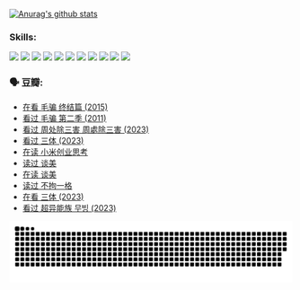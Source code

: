 
[![Anurag's github stats](https://github-readme-stats.vercel.app/api?username=w940853815)](https://github.com/anuraghazra/github-readme-stats)

### Skills:

<code><img height="32" src="https://cdn.jsdelivr.net/npm/simple-icons@v5/icons/python.svg"></code>
<code><img height="32" src="https://cdn.jsdelivr.net/npm/simple-icons@v5/icons/javascript.svg"></code>
<code><img height="32" src="https://cdn.jsdelivr.net/npm/simple-icons@v5/icons/django.svg"></code>
<code><img height="32" src="https://cdn.jsdelivr.net/npm/simple-icons@v5/icons/flask.svg"></code>
<code><img height="32" src="https://cdn.jsdelivr.net/npm/simple-icons@v5/icons/vuetify.svg"></code>
<code><img height="32" src="https://cdn.jsdelivr.net/npm/simple-icons@v5/icons/git.svg"></code>
<code><img height="32" src="https://cdn.jsdelivr.net/npm/simple-icons@v5/icons/docker.svg"></code>
<code><img height="32" src="https://cdn.jsdelivr.net/npm/simple-icons@v5/icons/postgresql.svg"></code>
<code><img height="32" src="https://cdn.jsdelivr.net/npm/simple-icons@v5/icons/elasticsearch.svg"></code>
<code><img height="32" src="https://cdn.jsdelivr.net/npm/simple-icons@v5/icons/macos.svg"></code>
<code><img height="32" src="https://cdn.jsdelivr.net/npm/simple-icons@v5/icons/linux.svg"></code>

### 🗣 豆瓣:

<!-- DOUBAN-ACTIVITIES:START -->
- [在看 毛骗 终结篇‎ (2015)](https://www.douban.com/people/136069238/status/4581971924/?_i=13961723)
- [看过 毛骗 第二季‎ (2011)](https://www.douban.com/people/136069238/status/4581971810/?_i=13961723)
- [看过 周处除三害 周處除三害‎ (2023)](https://www.douban.com/people/136069238/status/4575646701/?_i=13961723)
- [看过 三体‎ (2023)](https://www.douban.com/people/136069238/status/4574263039/?_i=13961723)
- [在读 小米创业思考](https://www.douban.com/people/136069238/status/4572047905/?_i=13961723)
- [读过 谈美](https://www.douban.com/people/136069238/status/4572047629/?_i=13961723)
- [在读 谈美](https://www.douban.com/people/136069238/status/4560861771/?_i=13961723)
- [读过 不拘一格](https://www.douban.com/people/136069238/status/4560861445/?_i=13961723)
- [在看 三体‎ (2023)](https://www.douban.com/people/136069238/status/4558185093/?_i=13961723)
- [看过 超异能族 무빙‎ (2023)](https://www.douban.com/people/136069238/status/4556824186/?_i=13961723)
<!-- DOUBAN-ACTIVITIES:END -->


![Snake animation](https://raw.githubusercontent.com/w940853815/w940853815/output/github-contribution-grid-snake.svg)

<!--
**w940853815/w940853815** is a ✨ _special_ ✨ repository because its `README.md` (this file) appears on your GitHub profile.

Here are some ideas to get you started:

- 🔭 I’m currently working on ...
- 🌱 I’m currently learning ...
- 👯 I’m looking to collaborate on ...
- 🤔 I’m looking for help with ...
- 💬 Ask me about ...
- 📫 How to reach me: ...
- 😄 Pronouns: ...
- ⚡ Fun fact: ...
-->
